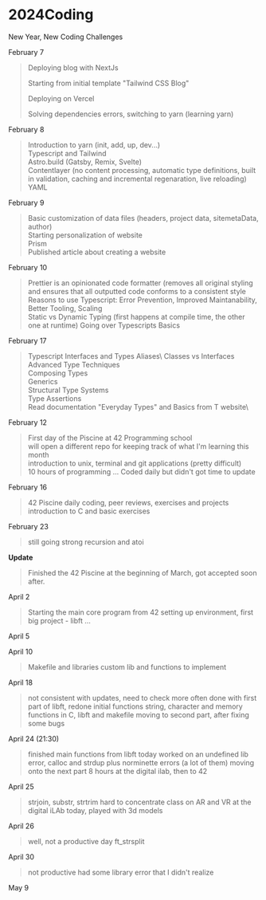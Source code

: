 # 2024Coding
New Year, New Coding Challenges

February 7
> Deploying blog with NextJs
> 
> Starting from initial template "Tailwind CSS Blog"
> 
> Deploying on Vercel
> 
> Solving dependencies errors, switching to yarn (learning yarn)

February 8
> Introduction to yarn (init, add, up, dev...)\
> Typescript and Tailwind\
> Astro.build (Gatsby, Remix, Svelte)\
> Contentlayer (no content processing, automatic type definitions, built in validation, caching and incremental regenaration, live reloading)\
> YAML

February 9 
> Basic customization of data files (headers, project data, sitemetaData, author)\
> Starting personalization of website\
> Prism\
> Published article about creating a website

February 10
> Prettier is an opinionated code formatter (removes all original styling and ensures that all outputted code conforms to a consistent style\
> Reasons to use Typescript: Error Prevention, Improved Maintanability, Better Tooling, Scaling\
> Static vs Dynamic Typing (first happens at compile time, the other one at runtime)
> Going over Typescripts Basics

February 17
> Typescript Interfaces and Types Aliases\\
> Classes vs Interfaces\
> Advanced Type Techniques\
> Composing Types\
> Generics\
> Structural Type Systems\
> Type Assertions\
> Read documentation "Everyday Types" and Basics from T website\

February 12
> First day of the Piscine at 42 Programming school\
> will open a different repo for keeping track of what I'm learning this month\
> introduction to unix, terminal and git applications (pretty difficult)\
> 10 hours of programming
...
Coded daily but didn't got time to update

February 16
> 42 Piscine
> daily coding, peer reviews, exercises and projects
> introduction to C and basic exercises

February 23
> still going strong
> recursion and atoi

<b>Update</b>
> Finished the 42 Piscine at the beginning of March, got accepted soon after.

April 2
> Starting the main core program from 42 
> setting up environment, first big project - libft
...

April 5
>

April 10
> Makefile and libraries
> custom lib and functions to implement

April 18
> not consistent with updates, need to check more often
> done with first part of libft, redone initial functions
> string, character and memory functions in C, libft and makefile
> moving to second part, after fixing some bugs

April 24 (21:30)
> finished main functions from libft
> today worked on an undefined lib error, calloc and strdup plus norminette errors (a lot of them)
> moving onto the next part
> 8 hours at the digital ilab, then to 42

April 25 
> strjoin, substr, strtrim
> hard to concentrate
> class on AR and VR at the digital iLAb today, played with 3d models

April 26
> well, not a productive day
> ft_strsplit

April 30
> not productive
> had some library error that I didn't realize

May 9
> 
